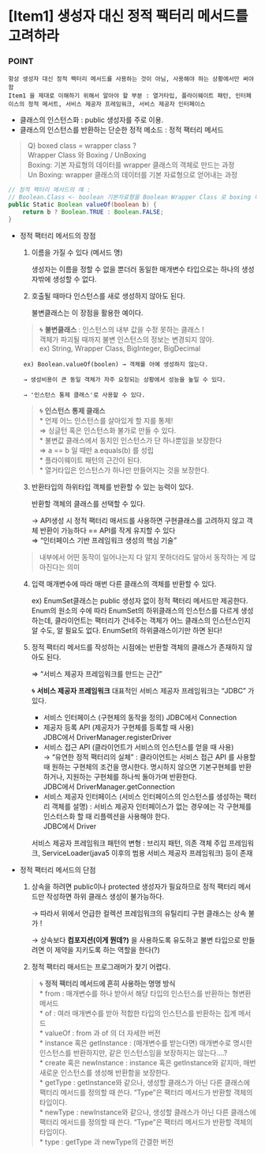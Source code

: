 # [Item1] 생성자 대신 정적 팩터리 메서드를 고려하라

### POINT
``` 
항상 생성자 대신 정적 팩터리 메서드를 사용하는 것이 아님, 사용해야 하는 상황에서만 써야함
Item1 을 제대로 이해하기 위해서 알아야 할 부분 : 열거타입, 플라이웨이트 패턴, 인터페이스의 정적 메서트, 서비스 제공자 프레임워크, 서비스 제공자 인터페이스
```

- 클래스의 인스턴스화 : public 생성자를 주로 이용.
- 클래스의 인스턴스를 반환하는 단순한 정적 메소드 : 정적 팩터리 메서드

>  Q) boxed class = wrapper class ?    
>  Wrapper Class 와 Boxing / UnBoxing   
>  Boxing: 기본 자료형의 데이터를 wrapper 클래스의 객체로 만드는 과정   
>  Un Boxing: wrapper 클래스의 데이터를 기본 자료형으로 얻어내는 과정

```java
// 정적 팩터리 메서드의 예 : 
// Boolean.Class <- boolean 기본자료형을 Boolean Wrapper Class 로 boxing 해주는 메서드
public Static Boolean valueOf(boolean b) {
    return b ? Boolean.TRUE : Boolean.FALSE;
}
```

- 정적 팩터리 메서드의 장점
    1. 이름을 가질 수 있다 (메서드 명)

       생성자는 이름을 정할 수 없을 뿐더러 동일한 매개변수 타입으로는 하나의 생성자밖에 생성할 수 없다.

    2. 호출될 때마다 인스턴스를 새로 생성하지 않아도 된다.

       불변클래스는 이 장점을 활용한 예이다.    
    >    🌀 **불변클래스** : 인스턴스의 내부 값을 수정 못하는 클래스 !    
       객체가 파괴될 때까지 불변 인스턴스의 정보는 변경되지 않아.    
       ex) String, Wrapper Class, BigInteger, BigDecimal

       ex) Boolean.valueOf(boolen) → 객체를 아예 생성하지 않는다.

       → 생성비용이 큰 동일 객체가 자주 요청되는 상황에서 성능을 높일 수 있다.

       → '인스턴스 통제 클래스'로 사용할 수 있다.   
    >    🌀 **인스턴스 통제 클래스**   
        * 언제 어느 인스턴스를 살아있게 할 지를 통제!   
        ⇒ 싱글턴 혹은 인스턴스화 불가로 만들 수 있다.   
        * 불변값 클래스에서 동치인 인스턴스가 단 하나뿐임을 보장한다    
        ⇒ a == b 일 때만 a.equals(b) 를 성립   
        * 플라이웨이트 패턴의 근간이 된다.   
        * 열거타입은 인스턴스가 하나만 만들어지는 것을 보장한다. 

    3. 반환타입의 하위타입 객체를 반환할 수 있는 능력이 있다.    
       
       반환할 객체의 클래스를 선택할 수 있다.   
       
       → API생성 시 정적 팩터리 매서드를 사용하면 구현클래스를 고려하지 않고 객체 반환이 가능하다 == API를 작게 유지할 수 있다    
       ⇒ “인터페이스 기반 프레임워크 생성의 핵심 기술”
    >  내부에서 어떤 동작이 일어나는지 다 알지 못하더라도 알아서 동작하는 게 많아진다는 의미

    4. 입력 매개변수에 따라 매번 다른 클래스의 객체를 반환할 수 있다.

        ex) EnumSet클래스는 public 생성자 없이 정적 팩터리 메서드만 제공한다.    
        Enum의 원소의 수에 따라 EnumSet의 하위클래스의 인스턴스를 다르게 생성하는데,
        클라이언트는 팩터리가 건네주는 객체가 어느 클래스의 인스턴스인지 알 수도, 알 필요도 없다. EnumSet의 하위클래스이기만 하면 된다!

    6. 정적 팩터리 메서드를 작성하는 시점에는 반환할 객체의 클래스가 존재하지 않아도 된다.

       ⇒ “서비스 제공자 프레임워크를 만드는 근간”

    
       🌀  **서비스 제공자 프레임워크**
        대표적인 서비스 제공자 프레임워크는 “JDBC” 가 있다.

        * 서비스 인터페이스 (구현체의 동작을 정의)
          JDBC에서 Connection
        * 제공자 등록 API (제공자가 구현체를 등록할 때 사용)    
          JDBC에서 DriverManager.registerDriver
        * 서비스 접근 API (클라이언트가 서비스의 인스턴스를 얻을 때 사용)     
          → “유연한 정적 팩터리의 실체”   : 클라이언트는 서비스 접근 API 를 사용할 때 원하는 구현체의 조건을 명시한다. 명시하지 않으면 기본구현체를 반환하거나, 지원하는 구현체를 하나씩 돌아가며 반환한다.    
          JDBC에서 DriverManager.getConnection
        * 서비스 제공자 인터페이스 (서비스 인터페이스의 인스턴스를 생성하는 팩터리 객체를 설명)  : 서비스 제공자 인터페이스가 없는 경우에는 각 구현체를 인스터스화 할 때 리플렉션을 사용해야 한다.    
          JDBC에서 Driver

       서비스 제공자 프레임워크 패턴의 변형 : 브리지 패턴, 의존 객체 주입 프레임워크, ServiceLoader(java5 이후의 범용 서비스 제공자 프레임워크) 등이 존재


- 정적 팩터리 메서드의 단점
    1. 상속을 하려면 public이나 protected 생성자가 필요하므로 정적 팩터리 메서드만 작성하면 하위 클래스 생성이 불가능하다.

       → 따라서 위에서 언급한 컬렉션 프레임워크의 유틸리티 구현 클래스는 상속 불가 !

       → 상속보다 **컴포지션(이게 뭔데?)** 을 사용하도록 유도하고 불변 타입으로 만들려면 이 제약을 지키도록 하는 역할을 한다(?)

    2. 정적 팩터리 매서드는 프로그래머가 찾기 어렵다.

    >    🌀 **정적 팩터리 메서드에 흔히 사용하는 명명 방식**    
        * from : 매개변수를 하나 받아서 해당 타입의 인스턴스를 반환하는 형변환 메서드    
        * of : 여러 매개변수를 받아 적합한 타입의 인스턴스를 반환하는 집계 메서드   
        * valueOf : from 과 of 의 더 자세한 버전    
        * instance 혹은 getInstance : (매개변수를 받는다면) 매개변수로 명시한 인스턴스를 반환하지만, 같은 인스턴스임을 보장하지는 않는다....?   
        * create 혹은 newInstance : instance 혹은 getInstance와 같지마, 매번 새로운 인스턴스를 생성해 반환함을 보장한다.    
        * getType : getInstance와 같으나, 생성할 클래스가 아닌 다른 클래스에 팩터리 메서드를 정의할 때 쓴다. “Type”은 팩터리 메서드가 반환할 객체의 타입이다.    
        * newType : newInstance와 같으나, 생성할 클래스가 아닌 다른 클래스에 팩터리 메서드를 정의할 때 쓴다. “Type”은 팩터리 메서드가 반환할 객체의 타입이다.    
        * type : getType 과 newType의 간결한 버전
